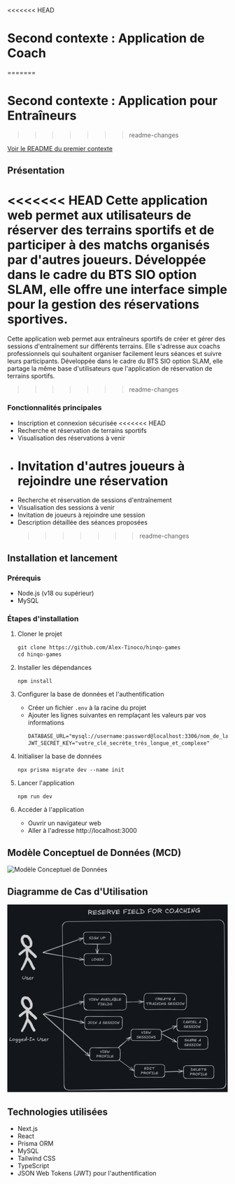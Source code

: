 <<<<<<< HEAD

# Second contexte : Application de Coach

=======

# Second contexte : Application pour Entraîneurs

> > > > > > > readme-changes

[Voir le README du premier contexte](./README1.md)

## Présentation

<<<<<<< HEAD
Cette application web permet aux utilisateurs de réserver des terrains sportifs et de participer à des matchs organisés par d'autres joueurs. Développée dans le cadre du BTS SIO option SLAM, elle offre une interface simple pour la gestion des réservations sportives.
=======
Cette application web permet aux entraîneurs sportifs de créer et gérer des sessions d'entraînement sur différents terrains. Elle s'adresse aux coachs professionnels qui souhaitent organiser facilement leurs séances et suivre leurs participants. Développée dans le cadre du BTS SIO option SLAM, elle partage la même base d'utilisateurs que l'application de réservation de terrains sportifs.

> > > > > > > readme-changes

### Fonctionnalités principales

- Inscription et connexion sécurisée
  <<<<<<< HEAD
- Recherche et réservation de terrains sportifs
- Visualisation des réservations à venir
- # Invitation d'autres joueurs à rejoindre une réservation
- Recherche et réservation de sessions d'entraînement
- Visualisation des sessions à venir
- Invitation de joueurs à rejoindre une session
- Description détaillée des séances proposées
  > > > > > > > readme-changes

## Installation et lancement

### Prérequis

- Node.js (v18 ou supérieur)
- MySQL

### Étapes d'installation

1. Cloner le projet

   ```
   git clone https://github.com/Alex-Tinoco/hinqo-games
   cd hinqo-games
   ```

2. Installer les dépendances

   ```
   npm install
   ```

3. Configurer la base de données et l'authentification

   - Créer un fichier `.env` à la racine du projet
   - Ajouter les lignes suivantes en remplaçant les valeurs par vos informations
     ```
     DATABASE_URL="mysql://username:password@localhost:3306/nom_de_la_base"
     JWT_SECRET_KEY="votre_clé_secrète_très_longue_et_complexe"
     ```

4. Initialiser la base de données

   ```
   npx prisma migrate dev --name init
   ```

5. Lancer l'application

   ```
   npm run dev
   ```

6. Accéder à l'application
   - Ouvrir un navigateur web
   - Aller à l'adresse http://localhost:3000

## Modèle Conceptuel de Données (MCD)

![Modèle Conceptuel de Données](./public/readme/mcd2.png)

## Diagramme de Cas d'Utilisation

![Diagramme de Cas d'Utilisation](./public/readme/usecase2.png)

## Technologies utilisées

- Next.js
- React
- Prisma ORM
- MySQL
- Tailwind CSS
- TypeScript
- JSON Web Tokens (JWT) pour l'authentification
